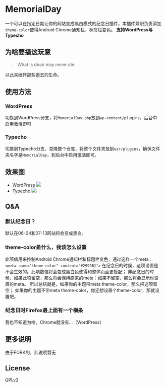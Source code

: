 # MemorialDay
一个可以在指定日期让你的网站变成黑白模式的纪念日插件，本插件兼职负责添加`theme-color`使得Android Chrome通知栏、标签栏变色。
**支持WordPress与Typecho**

## 为啥要搞这玩意 ##
> What is dead may never die.

以此来缅怀那些逝去的生命。

## 使用方法 ##
### WordPress ###
切换到WordPress分支，将`MemorialDay.php`放到`wp-content/plugins`，后台中启用激活即可
### Typecho ###
切换到Typecho分支，克隆整个仓库，将整个文件夹放到`usr/plugins`，确保文件夹名字是`MemorialDay`，到后台中启用激活即可。

## 效果图 ##
* WordPress
![](http://i.imgur.com/MwcBC39.jpg)
* Typecho
![](http://i.imgur.com/GJ7C1lG.jpg)

## Q&A ##
### 默认纪念日？ ###
默认在06-04和07-13网站将会变成黑白。
### theme-color是什么，我该怎么设置 ###
此项值用来控制Android Chrome通知栏和标题栏变色，通过这样一个meta：
`<meta name="theme-color" content="#299981">`
在纪念日的时候，这项设置是不会生效的。此项数值将会变成黑白色使得和整体页面更搭配；
非纪念日的时候，如果此项留空，那么将会保持原来的meta；如果不留空，那么将会显示你设置的meta。
所以总结就是，如果你的主题带meta theme-color，那么把这项留空；
如果你的主题不带meta theme-color，你还想设置个theme-color，那就设置吧。

### 纪念日时Firefox最上面有一个横条 ###
我也不知道为啥，Chrome就没有...（WordPress）

## 更多说明 ##
由于FORK的，此说明暂无

## License ##
GPLv2
